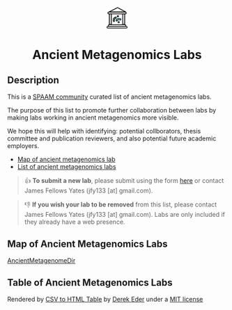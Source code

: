 
<p align="center">

<img src="https://raw.githubusercontent.com/SPAAM-community/ancient-metagenomics-labs/main/_media/spaam-AncientMetagenomicLabs_logo.svg" width=10%>

<p/>

<h1 align="center">Ancient Metagenomics Labs</h1>

## Description

This is a [SPAAM community](https://spaam-community.github.io/) curated list of ancient metagenomics labs.

The purpose of this list to promote further collaboration between labs by making labs working in ancient metagenomics more visible.

We hope this will help with identifying: potential collborators, thesis committee and publication reviewers, and also potential future academic employers.

- [Map of ancient metagenomics lab](#map-of-ancient-metagenomics-labs)
- [List of ancient metagenomics labs](#table-of-ancient-metagenomics-labs)

> :thumbsup:  **To submit a new lab**, please submit using the form [here](https://github.com/SPAAM-community/ancient-metagenomics-labs/issues) or contact James Fellows Yates (jfy133 \[at\] gmail\.com).

> :thumbsdown: **If you wish your lab to be removed** from this list, please contact James Fellows Yates (jfy133 \[at\] gmail\.com). Labs are only included if they already have a web presence.

## Map of Ancient Metagenomics Labs

[AncientMetagenomeDir](https://render.githubusercontent.com/view/geojson?url=https://raw.githubusercontent.com/SPAAM-community/ancient-metagenomics-labs/main/data/ancient-metagenomics-labs.geojson ':include :type=iframe width=300px height=400px')

## Table of Ancient Metagenomics Labs

<div id="table-container"></div>

<p class="text-right">Rendered by <a href="https://github.com/derekeder/csv-to-html-table">CSV to HTML Table</a> by <a href="http://derekeder.com">Derek Eder</a> under a <a href="https://github.com/derekeder/csv-to-html-table/blob/master/LICENSE">MIT license</a></p>

<script>
    function format_link(link) {
        if (link)
            return "<a href='" + link + "' target='_blank'>" + link + "</a>";
        else return "";
    }

    CsvToHtmlTable.init({
        csv_path: 'data/ancient-metagenomics-labs.csv',
        element: 'table-container',
        allow_download: true,
        csv_options: {separator: ',', delimiter: '"'},
        datatables_options: {"paging": false, "columns.width": "90%", "columns": [ null, null, null, null, null, null, null, null, {"visible": false}, {"visible": false} ] },
        custom_formatting: [[5, format_link]]

    });
</script>

<style>
    .btn-info {
        background-color: #FFFFFF;
        border-color: #732a82;
        font-family: 'Varela Round', sans-serif;
        border-radius: 2rem;
        border-style: solid;
        border-width: 1px;
    }
    .btn-info:hover {
        font-family: 'Varela Round', sans-serif;
        background-color: #732a82;
    }
</style>
